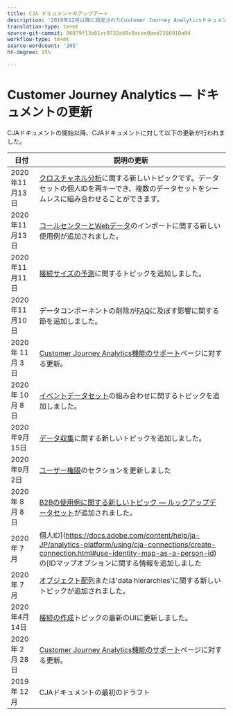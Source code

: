 ```yaml
---
title: CJA ドキュメントのアップデート
description: '2019年12月以降に設定されたCustomer Journey Analyticsドキュメントに関するリスト向けコンテンツの更新。 '
translation-type: tm+mt
source-git-commit: 06079f13a61ec9732a69c8acee0bed7356910a84
workflow-type: tm+mt
source-wordcount: '205'
ht-degree: 15%

---
```



# Customer Journey Analytics — ドキュメントの更新

CJAドキュメントの開始以降、CJAドキュメントに対して以下の更新が行われました。

| 日付 | 説明の更新 |
| --- | --- |
| 2020年11月13日 | [クロスチャネル分析](/help/connections/cca/overview.md)に関する新しいトピックです。データセットの個人IDを再キーでき、複数のデータセットをシームレスに組み合わせることができます。 |
| 2020年11月13日 | [コールセンターとWebデータ](/help/use-cases/call-center.md)のインポートに関する新しい使用例が追加されました。 |
| 2020年11月11日 | [接続サイズの予測](/help/connections/estimate-connection-size.md)に関するトピックを追加しました。 |
| 2020年11月10日 | データコンポーネントの削除が[FAQ](/help/getting-started/cja-faq.md)に及ぼす影響に関する節を追加しました。 |
| 2020 年 11 月 3 日 | [Customer Journey Analytics機能のサポート](/help/getting-started/cja-aa.md)ページに対する更新。 |
| 2020 年 10 月 8 日 | [イベントデータセット](/help/connections/combined-dataset.md)の組み合わせに関するトピックを追加しました。 |
| 2020年9月15日 | [データ収集](/help/use-cases/data-ingestion.md)に関する新しいトピックを追加しました。 |
| 2020年9月2日 | [ユーザー権限](https://docs.adobe.com/content/help/ja-JP/analytics-platform/using/cja-overview/cja-overview.html#user-access-permissions)のセクションを更新しました |
| 2020 年 8 月 8 日 | [B2Bの使用例に関する新しいトピック — ルックアップデータセット](/help/use-cases/b2b.md)が追加されました。 |
| 2020 年 7 月  | 個人ID](https://docs.adobe.com/content/help/ja-JP/analytics-platform/using/cja-connections/create-connection.html#use-identity-map-as-a-person-id)の[IDマップオプションに関する情報を追加しました |
| 2020 年 7 月  | [オブジェクト配列](/help/use-cases/object-arrays.md)または&#39;data hierarchies&#39;に関する新しいトピックが追加されました。 |
| 2020年4月14日 | [接続の作成](/help/connections/create-connection.md)トピックの最新のUIに更新しました。 |
| 2020 年 2 月 28 日 | [Customer Journey Analytics機能のサポート](/help/getting-started/cja-aa.md)ページに対する更新。 |
| 2019 年 12 月 | CJAドキュメントの最初のドラフト |
